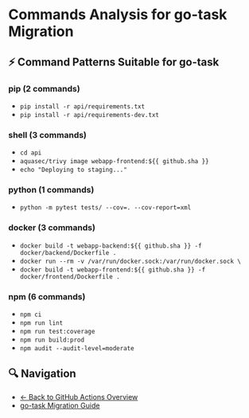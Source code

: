 # Commands Analysis for go-task Migration

## ⚡ Command Patterns Suitable for go-task

### pip (2 commands)

- `pip install -r api/requirements.txt`
- `pip install -r api/requirements-dev.txt`

### shell (3 commands)

- `cd api`
- `aquasec/trivy image webapp-frontend:${{ github.sha }}`
- `echo "Deploying to staging..."`

### python (1 commands)

- `python -m pytest tests/ --cov=. --cov-report=xml`

### docker (3 commands)

- `docker build -t webapp-backend:${{ github.sha }} -f docker/backend/Dockerfile .`
- `docker run --rm -v /var/run/docker.sock:/var/run/docker.sock \`
- `docker build -t webapp-frontend:${{ github.sha }} -f docker/frontend/Dockerfile .`

### npm (6 commands)

- `npm ci`
- `npm run lint`
- `npm run test:coverage`
- `npm run build:prod`
- `npm audit --audit-level=moderate`


## 🔍 Navigation

- [← Back to GitHub Actions Overview](../README.md)
- [go-task Migration Guide](go-task-migration.md)
